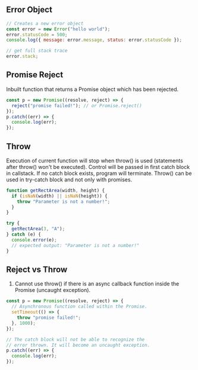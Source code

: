 ## Error Object

```js
// Creates a new error object
const error = new Error("hello world");
error.statusCode = 500;
console.log({ message: error.message, status: error.statusCode });

// get full stack trace
error.stack;
```

## Promise Reject

Inbuilt function that returns a Promise object which has been rejected.

```js
const p = new Promise((resolve, reject) => {
  reject("promise failed!"); // or Promise.reject()
});
p.catch((err) => {
  console.log(err);
});
```

## Throw

Execution of current function will stop when throw() is used (statements after throw() won't be executed). Control will be passed in first catch block in callstack. If no catch block exists, program will terminate. Throw() can be used in try-catch block and not only with promises.

```js
function getRectArea(width, height) {
  if (isNaN(width) || isNaN(height)) {
    throw "Parameter is not a number!";
  }
}

try {
  getRectArea(3, "A");
} catch (e) {
  console.error(e);
  // expected output: "Parameter is not a number!"
}
```

## Reject vs Throw

1. Cannot use throw() if there is an async callback function inside the Promise (uncaught exception).

```js
const p = new Promise((resolve, reject) => {
  // Asynchronous function called within the Promise.
  setTimeout(() => {
    throw "promise failed!";
  }, 1000);
});

// The catch block will not be able to recognize the
// error thrown. It will become an uncaught exception.
p.catch((err) => {
  console.log(err);
});
```

